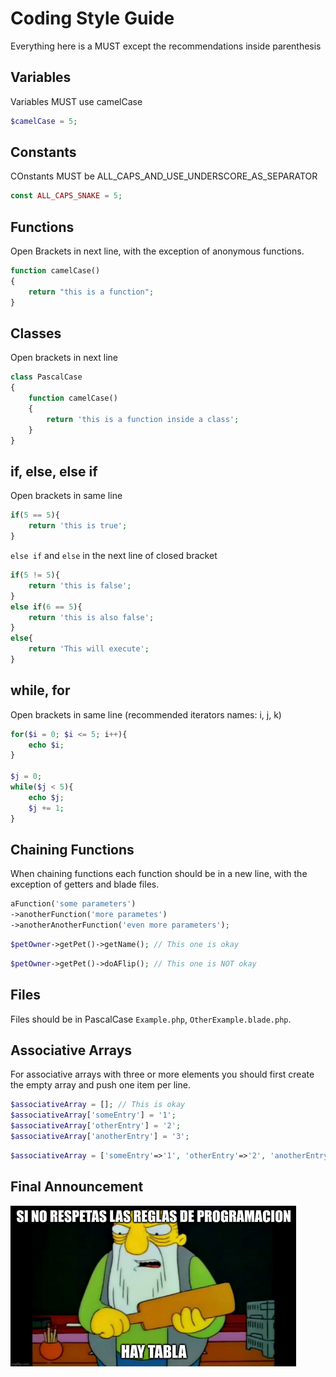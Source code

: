 # Coding Style Guide

Everything here is a MUST except the recommendations inside parenthesis

## Variables

Variables MUST use camelCase

```php
$camelCase = 5;
```
## Constants

COnstants MUST be ALL_CAPS_AND_USE_UNDERSCORE_AS_SEPARATOR

```php
const ALL_CAPS_SNAKE = 5;
```

## Functions

Open Brackets in next line, with the exception of anonymous functions.

```php
function camelCase()
{
    return "this is a function";
}
```

## Classes

Open brackets in next line

```php
class PascalCase
{
    function camelCase()
    {
        return 'this is a function inside a class';
    }
}
```

## if, else, else if

Open brackets in same line

```php
if(5 == 5){
    return 'this is true';
}
```

`else if` and `else` in the next line of closed bracket
```php
if(5 != 5){
    return 'this is false';
}
else if(6 == 5){
    return 'this is also false';
}
else{
    return 'This will execute';
}
```

## while, for
Open brackets in same line (recommended iterators names: i, j, k)
```php
for($i = 0; $i <= 5; i++){
    echo $i;
}

$j = 0;
while($j < 5){
    echo $j;
    $j += 1;
}
```

## Chaining Functions
When chaining functions each function should be in a new line, with the exception of getters and blade files.
```php
aFunction('some parameters')
->anotherFunction('more parametes')
->anotherAnotherFunction('even more parameters');
```

```php
$petOwner->getPet()->getName(); // This one is okay
```

```php
$petOwner->getPet()->doAFlip(); // This one is NOT okay
```

## Files

Files should be in PascalCase `Example.php`, `OtherExample.blade.php`.

## Associative Arrays

For associative arrays with three or more elements you should first create the empty array and push one item per line.

```php
$associativeArray = []; // This is okay
$associativeArray['someEntry'] = '1';
$associativeArray['otherEntry'] = '2';
$associativeArray['anotherEntry'] = '3';
```

```php
$associativeArray = ['someEntry'=>'1', 'otherEntry'=>'2', 'anotherEntry'=>'3']; // This is NOT okay
```

## Final Announcement

![](images/hayTabla.png)